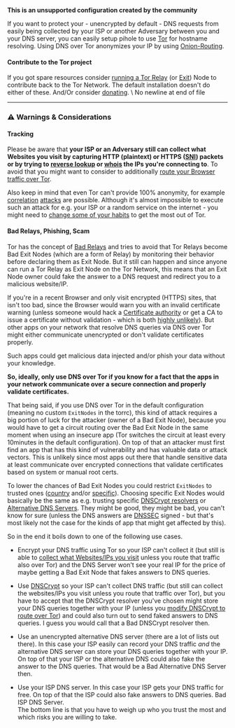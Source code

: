 **This is an unsupported configuration created by the community**

If you want to protect your - unencrypted by default - DNS requests from easily being collected by your ISP or another Adversary between you and your DNS server, you can easily setup pihole to use [Tor](https://www.torproject.org) for hostname resolving. Using DNS over Tor anonymizes your IP by using [Onion-Routing](https://en.wikipedia.org/wiki/Onion_routing).

#### Contribute to the Tor project  
 If you got spare resources consider [running a Tor Relay](https://www.torproject.org/docs/tor-doc-relay.html.en) (or [Exit](https://blog.torproject.org/tips-running-exit-node)) Node to contribute back to the Tor Network. The default installation doesn't do either of these. And/Or consider [donating](https://donate.torproject.org).
\ No newline at end of file

 ***
### ⚠️ Warnings & Considerations
 
#### Tracking  
Please be aware that **your ISP or an Adversary still can collect what Websites you visit by capturing HTTP (plaintext) or HTTPS ([SNI](https://en.wikipedia.org/wiki/Server_Name_Indication)) packets or by trying to [reverse lookup](https://en.wikipedia.org/wiki/Reverse_DNS_lookup) or [whois](https://en.wikipedia.org/wiki/WHOIS) the IPs you're connecting to**. To avoid that you might want to consider to additionally [route your Browser traffic over Tor](#route-browser-traffic-over-tor).

Also keep in mind that even Tor can't provide 100% anonymity, for example [correlation](https://www.extremetech.com/extreme/211169-mit-researchers-figure-out-how-to-break-tor-anonymity-without-cracking-encryption) [attacks](https://nakedsecurity.sophos.com/2016/10/05/unmasking-tor-users-with-dns/) are possible. Although it's almost impossible to execute such an attack for e.g. your ISP or a random service on the internet - you might need to [change some of your habits](https://www.torproject.org/download/download.html.en#warning) to get the most out of Tor.

#### Bad Relays, Phishing, Scam
 Tor has the concept of [Bad Relays](https://trac.torproject.org/projects/tor/wiki/doc/ReportingBadRelays) and tries to avoid that Tor Relays become Bad Exit Nodes (which are a form of Relay) by monitoring their behavior before declaring them as Exit Node. But it still can happen and since anyone can run a Tor Relay as Exit Node on the Tor Network, this means that an Exit Node owner could fake the answer to a DNS request and redirect you to a malicious website/IP. 
 
 If you're in a recent Browser and only visit encrypted (HTTPS) sites, that isn't too bad, since the Browser would warn you with an invalid certificate warning (unless someone would hack a [Certificate authority](https://en.wikipedia.org/wiki/Certificate_authority) or get a CA to issue a certificate without validation - which is both [highly unlikely](https://www.reddit.com/r/TOR/comments/5b416x/malicious_tor_exit_node_can_provide_fakephishing/d9lskni/)). But other apps on your network that resolve DNS queries via DNS over Tor might either communicate unencrypted or don't validate certificates properly. 
 
 Such apps could get malicious data injected and/or phish your data without your knowledge.
   
**So, ideally, only use DNS over Tor if you know for a fact that the apps in your network communicate over a secure connection and properly validate certificates.**

   That being said, if you use DNS over Tor in the default configuration (meaning no custom `ExitNodes` in the torrc), this kind of attack requires a big portion of luck for the attacker (owner of a Bad Exit Node), because you would have to get a circuit routing over the Bad Exit Node in the same moment when using an insecure app (Tor switches the circuit at least every 10minutes in the default configuration). On top of that an attacker must first find an app that has this kind of vulnerability and has valuable data or attack vectors. This is unlikely since most apps out there that handle sensitive data at least communicate over encrypted connections that validate certificates based on system or manual root certs.

   To lower the chances of Bad Exit Nodes you could restrict `ExitNodes` to trusted ones ([country](#solution-1---only-use-exit-nodes-from-specific-countries) and/or [specific](#solution-2---only-use-specific-exit-nodes)). Choosing specific Exit Nodes would basically be the same as e.g. trusting specific [DNSCrypt resolvers](#alternatives) or [Alternative DNS Servers](https://wikileaks.org/wiki/Alternative_DNS). They might be good, they might be bad, you can't know for sure (unless the DNS answers are [DNSSEC](#dnssec) signed - but that's most likely not the case for the kinds of app that might get affected by this).

   So in the end it boils down to one of the following use cases.
   

   - Encrypt your DNS traffic using Tor so your ISP can't collect it (but still is able to [collect what Websites/IPs you visit](#%EF%B8%8F-attention-%EF%B8%8F) unless you route that traffic also over Tor) and the DNS Server won't see your real IP for the price of maybe getting a Bad Exit Node that fakes answers to DNS queries.

- Use [DNSCrypt](#alternatives) so your ISP can't collect DNS traffic (but still can collect the websites/IPs you visit unless you route that traffic over Tor), but you have to accept that the DNSCrypt resolver you've chosen might store your DNS queries together with your IP (unless you [modify DNSCrypt to route over Tor](https://github.com/jedisct1/dnscrypt-proxy/issues/399#issuecomment-214329222)) and could also turn out to send faked answers to DNS queries. I guess you would call that a Bad DNSCrypt resolver then.

- Use an unencrypted alternative DNS server (there are a lot of lists out there). In this case your ISP easily can record your DNS traffic *and* the alternative DNS server can store your DNS queries together with your IP. On top of that your ISP or the alternative DNS could also fake the answer to the DNS queries. That would be a Bad Alternative DNS Server then.

- Use your ISP DNS server. In this case your ISP gets your DNS traffic for free. On top of that the ISP could also fake answers to DNS queries. Bad ISP DNS Server.  
   The bottom line is that you have to weigh up who you trust the most and which risks you are willing to take.
